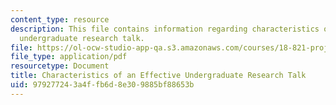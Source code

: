 ```yaml
---
content_type: resource
description: This file contains information regarding characteristics of an effective
  undergraduate research talk.
file: https://ol-ocw-studio-app-qa.s3.amazonaws.com/courses/18-821-project-laboratory-in-mathematics-spring-2013/979277243a4ffb6d8e309885bf88653b_MIT18_821S13_presentnotes.pdf
file_type: application/pdf
resourcetype: Document
title: Characteristics of an Effective Undergraduate Research Talk
uid: 97927724-3a4f-fb6d-8e30-9885bf88653b
---
```

